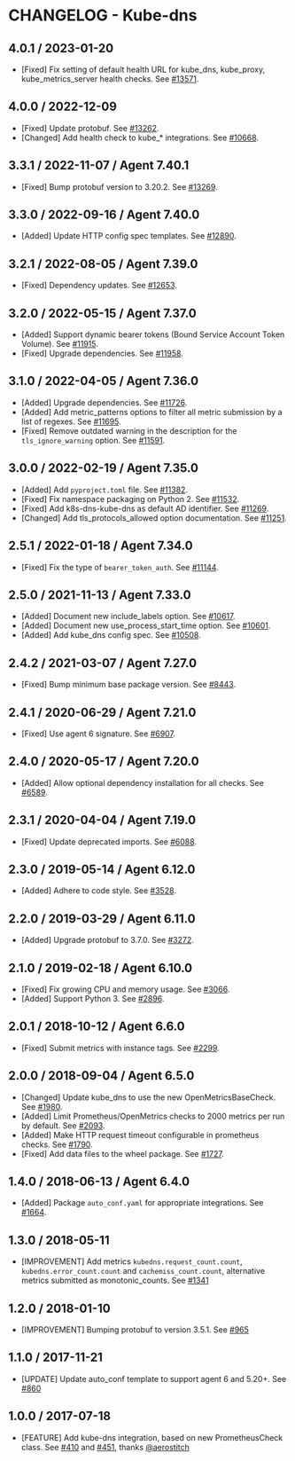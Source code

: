 # CHANGELOG - Kube-dns

## 4.0.1 / 2023-01-20

* [Fixed] Fix setting of default health URL for kube_dns, kube_proxy, kube_metrics_server health checks. See [#13571](https://github.com/DataDog/integrations-core/pull/13571).

## 4.0.0 / 2022-12-09

* [Fixed] Update protobuf. See [#13262](https://github.com/DataDog/integrations-core/pull/13262).
* [Changed] Add health check to kube_* integrations. See [#10668](https://github.com/DataDog/integrations-core/pull/10668).

## 3.3.1 / 2022-11-07 / Agent 7.40.1

* [Fixed] Bump protobuf version to 3.20.2. See [#13269](https://github.com/DataDog/integrations-core/pull/13269).

## 3.3.0 / 2022-09-16 / Agent 7.40.0

* [Added] Update HTTP config spec templates. See [#12890](https://github.com/DataDog/integrations-core/pull/12890).

## 3.2.1 / 2022-08-05 / Agent 7.39.0

* [Fixed] Dependency updates. See [#12653](https://github.com/DataDog/integrations-core/pull/12653).

## 3.2.0 / 2022-05-15 / Agent 7.37.0

* [Added] Support dynamic bearer tokens (Bound Service Account Token Volume). See [#11915](https://github.com/DataDog/integrations-core/pull/11915).
* [Fixed] Upgrade dependencies. See [#11958](https://github.com/DataDog/integrations-core/pull/11958).

## 3.1.0 / 2022-04-05 / Agent 7.36.0

* [Added] Upgrade dependencies. See [#11726](https://github.com/DataDog/integrations-core/pull/11726).
* [Added] Add metric_patterns options to filter all metric submission by a list of regexes. See [#11695](https://github.com/DataDog/integrations-core/pull/11695).
* [Fixed] Remove outdated warning in the description for the `tls_ignore_warning` option. See [#11591](https://github.com/DataDog/integrations-core/pull/11591).

## 3.0.0 / 2022-02-19 / Agent 7.35.0

* [Added] Add `pyproject.toml` file. See [#11382](https://github.com/DataDog/integrations-core/pull/11382).
* [Fixed] Fix namespace packaging on Python 2. See [#11532](https://github.com/DataDog/integrations-core/pull/11532).
* [Fixed] Add k8s-dns-kube-dns as default AD identifier. See [#11269](https://github.com/DataDog/integrations-core/pull/11269).
* [Changed] Add tls_protocols_allowed option documentation. See [#11251](https://github.com/DataDog/integrations-core/pull/11251).

## 2.5.1 / 2022-01-18 / Agent 7.34.0

* [Fixed] Fix the type of `bearer_token_auth`. See [#11144](https://github.com/DataDog/integrations-core/pull/11144).

## 2.5.0 / 2021-11-13 / Agent 7.33.0

* [Added] Document new include_labels option. See [#10617](https://github.com/DataDog/integrations-core/pull/10617).
* [Added] Document new use_process_start_time option. See [#10601](https://github.com/DataDog/integrations-core/pull/10601).
* [Added] Add kube_dns config spec. See [#10508](https://github.com/DataDog/integrations-core/pull/10508).

## 2.4.2 / 2021-03-07 / Agent 7.27.0

* [Fixed] Bump minimum base package version. See [#8443](https://github.com/DataDog/integrations-core/pull/8443).

## 2.4.1 / 2020-06-29 / Agent 7.21.0

* [Fixed] Use agent 6 signature. See [#6907](https://github.com/DataDog/integrations-core/pull/6907).

## 2.4.0 / 2020-05-17 / Agent 7.20.0

* [Added] Allow optional dependency installation for all checks. See [#6589](https://github.com/DataDog/integrations-core/pull/6589).

## 2.3.1 / 2020-04-04 / Agent 7.19.0

* [Fixed] Update deprecated imports. See [#6088](https://github.com/DataDog/integrations-core/pull/6088).

## 2.3.0 / 2019-05-14 / Agent 6.12.0

* [Added] Adhere to code style. See [#3528](https://github.com/DataDog/integrations-core/pull/3528).

## 2.2.0 / 2019-03-29 / Agent 6.11.0

* [Added] Upgrade protobuf to 3.7.0. See [#3272](https://github.com/DataDog/integrations-core/pull/3272).

## 2.1.0 / 2019-02-18 / Agent 6.10.0

* [Fixed] Fix growing CPU and memory usage. See [#3066](https://github.com/DataDog/integrations-core/pull/3066).
* [Added] Support Python 3. See [#2896](https://github.com/DataDog/integrations-core/pull/2896).

## 2.0.1 / 2018-10-12 / Agent 6.6.0

* [Fixed] Submit metrics with instance tags. See [#2299](https://github.com/DataDog/integrations-core/pull/2299).

## 2.0.0 / 2018-09-04 / Agent 6.5.0

* [Changed] Update kube_dns to use the new OpenMetricsBaseCheck. See [#1980](https://github.com/DataDog/integrations-core/pull/1980).
* [Added] Limit Prometheus/OpenMetrics checks to 2000 metrics per run by default. See [#2093](https://github.com/DataDog/integrations-core/pull/2093).
* [Added] Make HTTP request timeout configurable in prometheus checks. See [#1790](https://github.com/DataDog/integrations-core/pull/1790).
* [Fixed] Add data files to the wheel package. See [#1727](https://github.com/DataDog/integrations-core/pull/1727).

## 1.4.0 / 2018-06-13 / Agent 6.4.0

* [Added] Package `auto_conf.yaml` for appropriate integrations. See [#1664](https://github.com/DataDog/integrations-core/pull/1664).

## 1.3.0 / 2018-05-11

* [IMPROVEMENT] Add metrics `kubedns.request_count.count`, `kubedns.error_count.count` and `cachemiss_count.count`, alternative metrics submitted as monotonic\_counts. See [#1341](https://github.com/DataDog/integrations-core/issues/1341)

## 1.2.0 / 2018-01-10

* [IMPROVEMENT] Bumping protobuf to version 3.5.1. See [#965](https://github.com/DataDog/integrations-core/issues/965)

## 1.1.0 / 2017-11-21

* [UPDATE] Update auto\_conf template to support agent 6 and 5.20+. See [#860](https://github.com/DataDog/integrations-core/issues/860)

## 1.0.0 / 2017-07-18

* [FEATURE] Add kube-dns integration, based on new PrometheusCheck class. See [#410](https://github.com/DataDog/integrations-core/issues/410) and [#451](https://github.com/DataDog/integrations-core/issues/451), thanks [@aerostitch](https://github.com/aerostitch)
